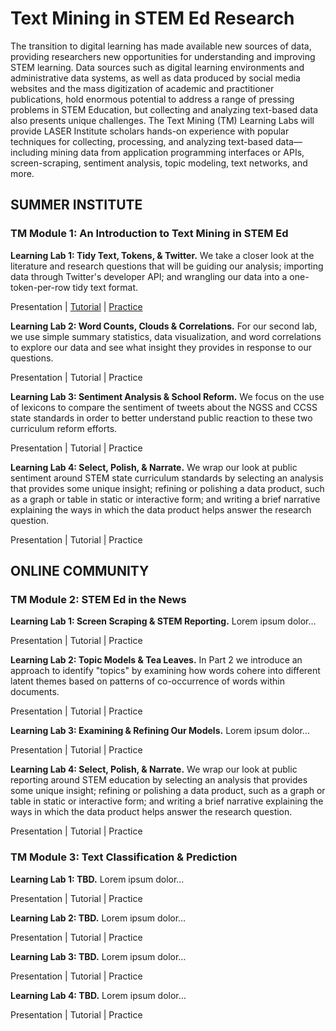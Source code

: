 # Text Mining in STEM Ed Research

The transition to digital learning has made available new sources of data, providing researchers new opportunities for understanding and improving STEM learning. Data sources such as digital learning environments and administrative data systems, as well as data produced by social media websites and the mass digitization of academic and practitioner publications, hold enormous potential to address a range of pressing problems in STEM Education, but collecting and analyzing text-based data also presents unique challenges. The Text Mining (TM) Learning Labs will provide LASER Institute scholars hands-on experience with popular techniques for collecting, processing, and analyzing text-based data—including mining data from application programming interfaces or APIs, screen-scraping, sentiment analysis, topic modeling, text networks, and more.

## SUMMER INSTITUTE

### TM Module 1: An Introduction to Text Mining in STEM Ed

**Learning Lab 1: Tidy Text, Tokens, & Twitter.** We take a closer look at the literature and research questions that will be guiding our analysis; importing data through Twitter's developer API; and wrangling our data into a one-token-per-row tidy text format.

Presentation \| [Tutorial](https://laser-institute.github.io/text-mining/01-tidy-text/01-tm-tutorial.html) \| [Practice](https://github.com/laser-institute/text-mining-labs/blob/main/01-tm-practice.Rmd)

**Learning Lab 2: Word Counts, Clouds & Correlations.** For our second lab, we use simple summary statistics, data visualization, and word correlations to explore our data and see what insight they provides in response to our questions.

Presentation \| Tutorial \| Practice

**Learning Lab 3: Sentiment Analysis & School Reform.** We focus on the use of lexicons to compare the sentiment of tweets about the NGSS and CCSS state standards in order to better understand public reaction to these two curriculum reform efforts. 

Presentation \| Tutorial \| Practice

**Learning Lab 4: Select, Polish, & Narrate.** We wrap our look at public sentiment around STEM state curriculum standards by selecting an analysis that provides some unique insight; refining or polishing a data product, such as a graph or table in static or interactive form; and writing a brief narrative explaining the ways in which the data product helps answer the research question.

Presentation \| Tutorial \| Practice

## ONLINE COMMUNITY

### TM Module 2: STEM Ed in the News

**Learning Lab 1: Screen Scraping & STEM Reporting.** Lorem ipsum dolor…

Presentation \| Tutorial \| Practice

**Learning Lab 2: Topic Models & Tea Leaves.** In Part 2 we introduce an approach to identify "topics" by examining how words cohere into different latent themes based on patterns of co-occurrence of words within documents.

Presentation \| Tutorial \| Practice

**Learning Lab 3: Examining & Refining Our Models.** Lorem ipsum dolor… 

Presentation \| Tutorial \| Practice

**Learning Lab 4: Select, Polish, & Narrate.** We wrap our look at public reporting around STEM education by selecting an analysis that provides some unique insight; refining or polishing a data product, such as a graph or table in static or interactive form; and writing a brief narrative explaining the ways in which the data product helps answer the research question.

Presentation \| Tutorial \| Practice

### TM Module 3: Text Classification & Prediction

**Learning Lab 1: TBD.** Lorem ipsum dolor…

Presentation \| Tutorial \| Practice

**Learning Lab 2: TBD.** Lorem ipsum dolor…

Presentation \| Tutorial \| Practice

**Learning Lab 3: TBD.** Lorem ipsum dolor… 

Presentation \| Tutorial \| Practice

**Learning Lab 4: TBD.** Lorem ipsum dolor…

Presentation \| Tutorial \| Practice
